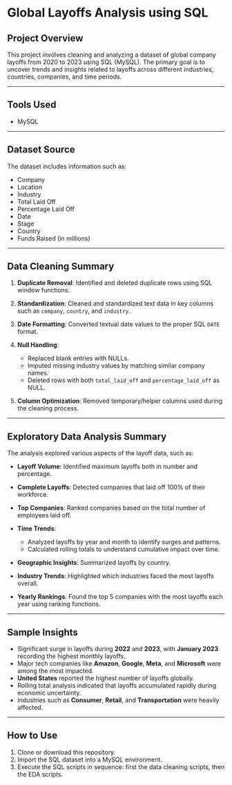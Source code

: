 
# Global Layoffs Analysis using SQL

## Project Overview

This project involves cleaning and analyzing a dataset of global company layoffs from 2020 to 2023 using SQL (MySQL). The primary goal is to uncover trends and insights related to layoffs across different industries, countries, companies, and time periods.

---

## Tools Used

* MySQL

---

## Dataset Source

The dataset includes information such as:

* Company
* Location
* Industry
* Total Laid Off
* Percentage Laid Off
* Date
* Stage
* Country
* Funds Raised (in millions)

---

## Data Cleaning Summary

1. **Duplicate Removal**: Identified and deleted duplicate rows using SQL window functions.
2. **Standardization**: Cleaned and standardized text data in key columns such as `company`, `country`, and `industry`.
3. **Date Formatting**: Converted textual date values to the proper SQL `DATE` format.
4. **Null Handling**:

   * Replaced blank entries with NULLs.
   * Imputed missing industry values by matching similar company names.
   * Deleted rows with both `total_laid_off` and `percentage_laid_off` as NULL.
5. **Column Optimization**: Removed temporary/helper columns used during the cleaning process.

---

## Exploratory Data Analysis Summary

The analysis explored various aspects of the layoff data, such as:

* **Layoff Volume**: Identified maximum layoffs both in number and percentage.
* **Complete Layoffs**: Detected companies that laid off 100% of their workforce.
* **Top Companies**: Ranked companies based on the total number of employees laid off.
* **Time Trends**:

  * Analyzed layoffs by year and month to identify surges and patterns.
  * Calculated rolling totals to understand cumulative impact over time.
* **Geographic Insights**: Summarized layoffs by country.
* **Industry Trends**: Highlighted which industries faced the most layoffs overall.
* **Yearly Rankings**: Found the top 5 companies with the most layoffs each year using ranking functions.

---

## Sample Insights

* Significant surge in layoffs during **2022** and **2023**, with **January 2023** recording the highest monthly layoffs.
* Major tech companies like **Amazon**, **Google**, **Meta**, and **Microsoft** were among the most impacted.
* **United States** reported the highest number of layoffs globally.
* Rolling total analysis indicated that layoffs accumulated rapidly during economic uncertainty.
* Industries such as **Consumer**, **Retail**, and **Transportation** were heavily affected.

---

## How to Use

1. Clone or download this repository.
2. Import the SQL dataset into a MySQL environment.
3. Execute the SQL scripts in sequence: first the data cleaning scripts, then the EDA scripts.

